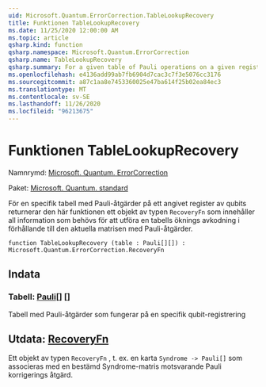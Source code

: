 ```yaml
---
uid: Microsoft.Quantum.ErrorCorrection.TableLookupRecovery
title: Funktionen TableLookupRecovery
ms.date: 11/25/2020 12:00:00 AM
ms.topic: article
qsharp.kind: function
qsharp.namespace: Microsoft.Quantum.ErrorCorrection
qsharp.name: TableLookupRecovery
qsharp.summary: For a given table of Pauli operations on a given register of qubits, this function returns an object of type `RecoveryFn` which contains all information needed to perform a table-lookup decoding with respect to the given array of Pauli operations.
ms.openlocfilehash: e4136add99ab7fb6904d7cac3c7f3e5076cc3176
ms.sourcegitcommit: a87c1aa8e7453360025e47ba614f25b02ea84ec3
ms.translationtype: MT
ms.contentlocale: sv-SE
ms.lasthandoff: 11/26/2020
ms.locfileid: "96213675"
---
```

# <a name="tablelookuprecovery-function"></a>Funktionen TableLookupRecovery

Namnrymd: [Microsoft. Quantum. ErrorCorrection](xref:Microsoft.Quantum.ErrorCorrection)

Paket: [Microsoft. Quantum. standard](https://nuget.org/packages/Microsoft.Quantum.Standard)


För en specifik tabell med Pauli-åtgärder på ett angivet register av qubits returnerar den här funktionen ett objekt av typen `RecoveryFn` som innehåller all information som behövs för att utföra en tabells öknings avkodning i förhållande till den aktuella matrisen med Pauli-åtgärder.

```qsharp
function TableLookupRecovery (table : Pauli[][]) : Microsoft.Quantum.ErrorCorrection.RecoveryFn
```


## <a name="input"></a>Indata

### <a name="table--pauli"></a>Tabell: [Pauli](xref:microsoft.quantum.lang-ref.pauli)[] []

Tabell med Pauli-åtgärder som fungerar på en specifik qubit-registrering



## <a name="output--recoveryfn"></a>Utdata: [RecoveryFn](xref:Microsoft.Quantum.ErrorCorrection.RecoveryFn)

Ett objekt av typen `RecoveryFn` , t. ex. en karta `Syndrome -> Pauli[]` som associeras med en bestämd Syndrome-matris motsvarande Pauli korrigerings åtgärd.